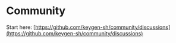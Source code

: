 # Community

Start here: [https://github.com/keygen-sh/community/discussions](https://github.com/keygen-sh/community/discussions)
